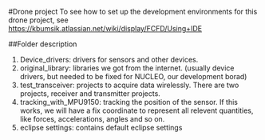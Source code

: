 #Drone project
To see how to set up the development environments for this drone project, see https://kbumsik.atlassian.net/wiki/display/FCFD/Using+IDE

##Folder description
1. Device_drivers: drivers for sensors and other devices.
2. original_library: libraries we got from the internet. (usually device drivers, but needed to be fixed for NUCLEO, our development borad)
3. test_transceiver: projects to acquire data wirelessly. There are two projects, receiver and transmitter projects.
4. tracking_with_MPU9150: tracking the position of the sensor. If this works, we will have a fix coordinate to represent all relevent quantities, like forces, accelerations, angles and so on. 
5. eclipse settings: contains default eclipse settings
